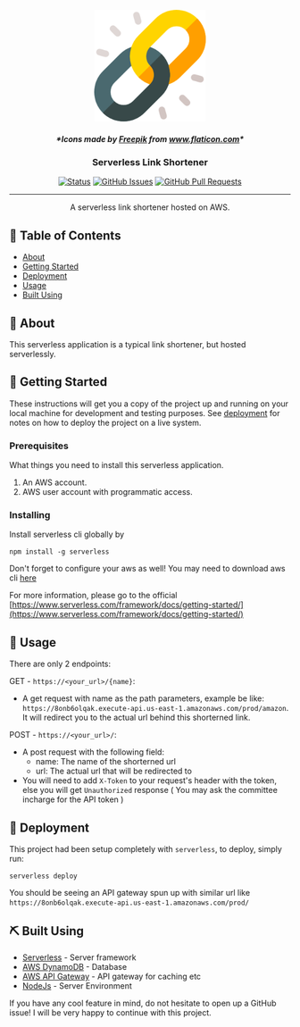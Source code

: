 <p align="center">
  <a href="" rel="noopener">
 <img width=200px height=200px src="https://github.com/pupubird/serverless-link-shortener/blob/master/icon.png" alt="Project logo"></a>
</p>

<div align="center">
<h5>*Icons made by <a href="https://www.flaticon.com/authors/freepik" title="Freepik">Freepik</a> from <a href="https://www.flaticon.com/" title="Flaticon"> www.flaticon.com</a>*</h5>
</div>

<h3 align="center">Serverless Link Shortener</h3>

<div align="center">

[![Status](https://img.shields.io/badge/status-active-success.svg)]()
[![GitHub Issues](https://img.shields.io/github/issues/pupubird/serverless-link-shortener.svg)](https://github.com/pupubird/serverless-link-shortener/issues)
[![GitHub Pull Requests](https://img.shields.io/github/issues-pr/pupubird/serverless-link-shortener.svg)](https://github.com/pupubird/serverless-link-shortener/pulls)

</div>

---

<p align="center"> A serverless link shortener hosted on AWS.
    <br> 
</p>

## 📝 Table of Contents

- [About](#about)
- [Getting Started](#getting_started)
- [Deployment](#deployment)
- [Usage](#usage)
- [Built Using](#built_using)

## 🧐 About <a name = "about"></a>

This serverless application is a typical link shortener, but hosted serverlessly.

## 🏁 Getting Started <a name = "getting_started"></a>

These instructions will get you a copy of the project up and running on your local machine for development and testing purposes. See [deployment](#deployment) for notes on how to deploy the project on a live system.

### Prerequisites

What things you need to install this serverless application.

1. An AWS account.
2. AWS user account with programmatic access.

### Installing

Install serverless cli globally by

```
npm install -g serverless
```

Don't forget to configure your aws as well! You may need to download aws cli [here](https://docs.aws.amazon.com/cli/latest/userguide/install-cliv2.html)

For more information, please go to the official [https://www.serverless.com/framework/docs/getting-started/](https://www.serverless.com/framework/docs/getting-started/)

## 🧰 Usage <a name="usage"></a>

There are only 2 endpoints:

GET - `https://<your_url>/{name}`:

- A get request with name as the path parameters, example be like: `https://8onb6olqak.execute-api.us-east-1.amazonaws.com/prod/amazon`. It will redirect you to the actual url behind this shorterned link.

POST - `https://<your_url>/`:

- A post request with the following field:
  - name: The name of the shorterned url
  - url: The actual url that will be redirected to
- You will need to add `X-Token` to your request's header with the token, else you will get `Unauthorized` response ( You may ask the committee incharge for the API token )

## 🚀 Deployment <a name = "deployment"></a>

This project had been setup completely with `serverless`, to deploy, simply run:

```
serverless deploy
```

You should be seeing an API gateway spun up with similar url like `https://8onb6olqak.execute-api.us-east-1.amazonaws.com/prod/`

## ⛏️ Built Using <a name = "built_using"></a>

- [Serverless](https://www.mongodb.com/) - Server framework
- [AWS DynamoDB](https://expressjs.com/) - Database
- [AWS API Gateway](https://vuejs.org/) - API gateway for caching etc
- [NodeJs](https://nodejs.org/en/) - Server Environment

If you have any cool feature in mind, do not hesitate to open up a GitHub issue! I will be very happy to continue with this project.
